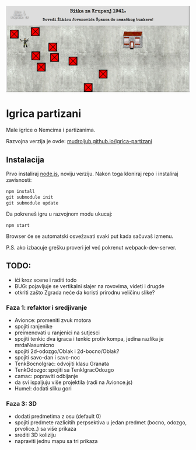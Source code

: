 [![](screen.png)](https://mudroljub.github.io/igrica-partizani/)

# Igrica partizani

Male igrice o Nemcima i partizanima.

Razvojna verzija je ovde: [mudroljub.github.io/igrica-partizani](https://mudroljub.github.io/igrica-partizani/)

## Instalacija

Prvo instaliraj [node.js](https://nodejs.org), noviju verziju. Nakon toga kloniraj repo i instaliraj zavisnosti:

```
npm install
git submodule init
git submodule update
```

Da pokreneš igru u razvojnom modu ukucaj:
```
npm start
```

Browser će se automatski osvežavati svaki put kada sačuvaš izmenu.

P.S. ako izbacuje grešku proveri jel već pokrenut webpack-dev-server.

## TODO:

- ići kroz scene i raditi todo
- BUG: pojavljuje se vertikalni slajer na rovovima, videti i drugde
- otkriti zašto Zgrada neće da koristi prirodnu veličinu slike?

### Faza 1: refaktor i sredjivanje
- Avionce: promeniti zvuk motora
- spojiti ranjenike
- preimenovati u ranjenici na sutjesci
- spojiti tenkic dva igraca i tenkic protiv kompa, jedina razlika je mrdaNasumicno
- spojiti 2d-odozgo/Oblak i 2d-bocno/Oblak?
- spojiti savo-dan i savo-noc
- TenkBocnoIgrac: odvojiti klasu Granata
- TenkOdozgo: spojiti sa TenkIgracOdozgo
- camac: popraviti odbijanje
- da svi ispaljuju više projektila (radi na Avionce.js)
- Humel: dodati sliku gori

### Faza 3: 3D
- dodati predmetima z osu (default 0)
- spojiti predmete razlicitih perpsektiva u jedan predmet (bocno, odozgo, prvolice..) sa više prikaza
- srediti 3D koliziju
- napraviti jednu mapu sa tri prikaza
